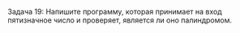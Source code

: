 Задача 19: Напишите программу, которая принимает на вход пятизначное число и проверяет, является ли оно палиндромом.